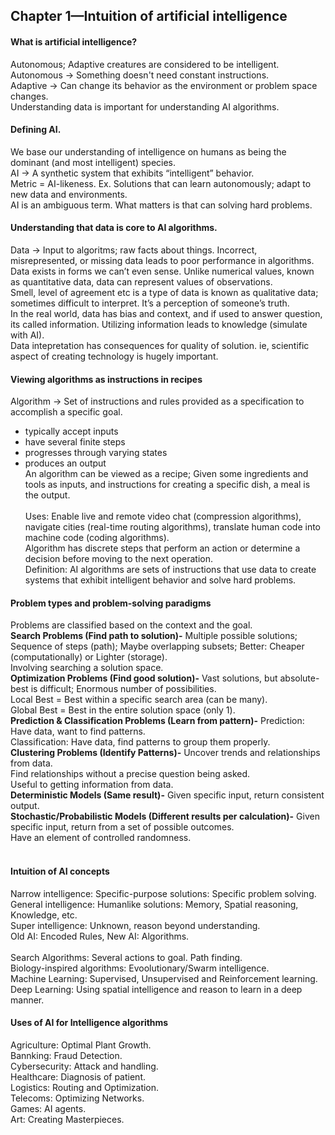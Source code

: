 ## Chapter 1—Intuition of artificial intelligence <br />

#### What is artificial intelligence? <br />
Autonomous; Adaptive creatures are considered to be intelligent. <br />
Autonomous -> Something doesn't need constant instructions. <br />
Adaptive -> Can change its behavior as the environment or problem space changes. <br />
Understanding data is important for understanding AI algorithms. <br />

#### Defining AI. <br />
We base our understanding of intelligence on humans as being the dominant (and most intelligent) species. <br />
AI -> A synthetic system that exhibits “intelligent” behavior. <br />
Metric = AI-likeness. Ex. Solutions that can learn autonomously; adapt to new data and environments. <br />
AI is an ambiguous term. What matters is that can solving hard problems. <br />

#### Understanding that data is core to AI algorithms. <br />
Data -> Input to algoritms; raw facts about things. Incorrect, misrepresented, or missing data leads to poor performance in algorithms. <br />
Data exists in forms we can’t even sense. Unlike numerical values, known as quantitative data, data can represent values of observations. <br />
Smell, level of agreement etc is a type of data is known as qualitative data; sometimes difficult to interpret. It’s a perception of someone’s truth. <br />
In the real world, data has bias and context, and if used to answer question, its called information. Utilizing information leads to knowledge (simulate with AI). <br />
Data intepretation has consequences for quality of solution. ie, scientific aspect of creating technology is hugely important. <br />

#### Viewing algorithms as instructions in recipes <br />
Algorithm -> Set of instructions and rules provided as a specification to accomplish a specific goal. <br />
- typically accept inputs <br />
- have several finite steps <br />
- progresses through varying states <br />
- produces an output <br />
An algorithm can be viewed as a recipe; Given some ingredients and tools as inputs, and instructions for creating a specific dish, a meal is the output. <br /><br />
Uses: Enable live and remote video chat (compression algorithms), navigate cities (real-time routing algorithms), translate human code into machine code (coding algorithms). <br />
Algorithm has discrete steps that perform an action or determine a decision before moving to the next operation. <br />
Definition: AI algorithms are sets of instructions that use data to create systems that exhibit intelligent behavior and solve hard problems. <br />

#### Problem types and problem-solving paradigms <br />
Problems are classified based on the context and the goal. <br />
**Search Problems (Find path to solution)-** Multiple possible solutions; Sequence of steps (path); Maybe overlapping subsets; Better: Cheaper (computationally) or Lighter (storage). <br /> Involving searching a solution space. <br />
**Optimization Problems (Find good solution)-** Vast solutions, but absolute-best is difficult; Enormous number of possibilities. <br />
Local Best = Best within a specific search area (can be many). <br />
Global Best =  Best in the entire solution space (only 1). <br />
**Prediction & Classification Problems (Learn from pattern)-** Prediction: Have data, want to find patterns. <br />
Classification: Have data, find patterns to group them properly. <br />
**Clustering Problems (Identify Patterns)-** Uncover trends and relationships from data. <br />
Find relationships without a precise question being asked. <br />
Useful to getting information from data. <br />
**Deterministic Models (Same result)-** Given specific input, return consistent output. <br />
**Stochastic/Probabilistic Models (Different results per calculation)-** Given specific input, return from a set of possible outcomes. <br />
Have an element of controlled randomness. <br />
<br />

#### Intuition of AI concepts
Narrow intelligence: Specific-purpose solutions: Specific problem solving. <br />
General intelligence: Humanlike solutions: Memory, Spatial reasoning, Knowledge, etc. <br />
Super intelligence: Unknown, reason beyond understanding. <br />
Old AI: Encoded Rules, New AI: Algorithms. <br />
<br />
Search Algorithms: Several actions to goal. Path finding. <br />
Biology-inspired algorithms: Evoolutionary/Swarm intelligence. <br />
Machine Learning: Supervised, Unsupervised and Reinforcement learning. <br />
Deep Learning: Using spatial intelligence and reason to learn in a deep manner. <br />

#### Uses of AI for Intelligence algorithms
Agriculture: Optimal Plant Growth. <br />
Bannking: Fraud Detection. <br />
Cybersecurity: Attack and handling. <br />
Healthcare: Diagnosis of patient. <br />
Logistics: Routing and Optimization. <br />
Telecoms: Optimizing Networks. <br />
Games: AI agents. <br />
Art: Creating Masterpieces. <br />